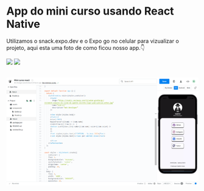 # App do mini curso usando React Native
Utilizamos o snack.expo.dev e o Expo go no celular para vizualizar o projeto, aqui esta uma foto de como ficou nosso app.👇

<div>
<img height='50em' src="https://cdn.worldvectorlogo.com/logos/react-native-1.svg">                                                              
<img height='50em' src="https://cdn.worldvectorlogo.com/logos/expo-go-app.svg"> 
</div>
<br>
<p align="center">
  <img alt="Print" src="https://github.com/GabrielVesal/MiniCursoReactNative/blob/e0e197a88628f741d3d87b7f65b3da150bc85606/Captura%20de%20tela%202023-11-24%20102419.png">
</p> 



